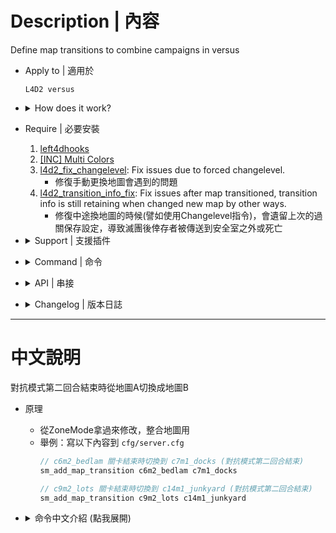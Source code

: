 # Description | 內容
Define map transitions to combine campaigns in versus

* Apply to | 適用於
	```
	L4D2 versus
	```

* <details><summary>How does it work?</summary>

	* Change map to another map when versus second round ends
	* For example: write down the following in ```cfg/server.cfg```
		```php
		// Change map to c7m1_docks when versus second round ends in c6m2_bedlam
		sm_add_map_transition c6m2_bedlam c7m1_docks

		// Change map to c14m1_junkyard when versus second round ends in c9m2_lots
		sm_add_map_transition c9m2_lots c14m1_junkyard
		```
</details>

* Require | 必要安裝
	1. [left4dhooks](https://forums.alliedmods.net/showthread.php?t=321696)
	2. [[INC] Multi Colors](https://github.com/fbef0102/L4D1_2-Plugins/releases/tag/Multi-Colors)
	3. [l4d2_fix_changelevel](https://github.com/Target5150/MoYu_Server_Stupid_Plugins/tree/master/The%20Last%20Stand/l4d2_fix_changelevel): Fix issues due to forced changelevel.
		* 修復手動更換地圖會遇到的問題
	4. [l4d2_transition_info_fix](/l4d2_transition_info_fix): Fix issues after map transitioned, transition info is still retaining when changed new map by other ways.
		* 修復中途換地圖的時候(譬如使用Changelevel指令)，會遺留上次的過關保存設定，導致滅團後倖存者被傳送到安全室之外或死亡

* <details><summary>Support | 支援插件</summary>

	1. [l4d2_mixmap](/l4d2_mixmap): Randomly select five maps for versus/coop/realism. Adding for fun
		* 隨機抽取五個關卡組成一張地圖，適用於戰役/對抗/寫實，依一定順序切換地圖來進行遊戲，增加遊戲的趣味性
</details>

* <details><summary>Command | 命令</summary>

	* **Change to ending map when versus second round ends in starting map**
		```php
		sm_add_map_transition <starting map name> <ending map name>
		```
</details>

* <details><summary>API | 串接</summary>

	* [l4d2_map_transitions.inc](scripting/include/l4d2_map_transitions.inc)
		```php
		library name: l4d2_map_transitions
		```
</details>

* <details><summary>Changelog | 版本日誌</summary>

	* v1.0h (2025-1-30)
		* Add API & Native

	* Original
		* [SirPlease/L4D2-Competitive-Rework](https://github.com/SirPlease/L4D2-Competitive-Rework/blob/master/addons/sourcemod/scripting/l4d2_map_transitions.sp)
</details>

- - - -
# 中文說明
對抗模式第二回合結束時從地圖A切換成地圖B

* 原理
	* 從ZoneMode拿過來修改，整合地圖用
	* 舉例：寫以下內容到 ```cfg/server.cfg```
		```php
		// c6m2_bedlam 關卡結束時切換到 c7m1_docks (對抗模式第二回合結束)
		sm_add_map_transition c6m2_bedlam c7m1_docks

		// c9m2_lots 關卡結束時切換到 c14m1_junkyard (對抗模式第二回合結束)
		sm_add_map_transition c9m2_lots c14m1_junkyard
		```

* <details><summary>命令中文介紹 (點我展開)</summary>

	* **對抗模式第二回合結束時從關卡A切換成關卡B**
		```php
		sm_add_map_transition <關卡A> <關卡B>
		```
</details>